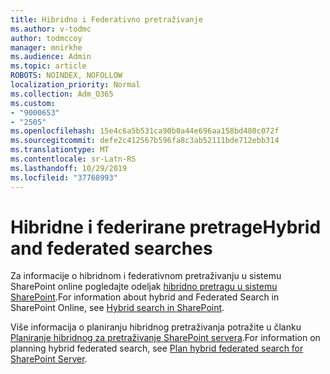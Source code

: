 ```yaml
---
title: Hibridno i Federativno pretraživanje
ms.author: v-todmc
author: todmccoy
manager: mnirkhe
ms.audience: Admin
ms.topic: article
ROBOTS: NOINDEX, NOFOLLOW
localization_priority: Normal
ms.collection: Adm_O365
ms.custom:
- "9000653"
- "2505"
ms.openlocfilehash: 15e4c6a5b531ca90b0a44e696aa158bd480c072f
ms.sourcegitcommit: defe2c412567b596fa8c3ab52111bde712ebb314
ms.translationtype: MT
ms.contentlocale: sr-Latn-RS
ms.lasthandoff: 10/29/2019
ms.locfileid: "37768993"
---
```

# <a name="hybrid-and-federated-searches"></a><span data-ttu-id="2000c-102">Hibridne i federirane pretrage</span><span class="sxs-lookup"><span data-stu-id="2000c-102">Hybrid and federated searches</span></span> 

<span data-ttu-id="2000c-103">Za informacije o hibridnom i federativnom pretraživanju u sistemu SharePoint online pogledajte odeljak [hibridno pretragu u sistemu SharePoint](https://docs.microsoft.com/sharepoint/hybrid/hybrid-search-in-sharepoint).</span><span class="sxs-lookup"><span data-stu-id="2000c-103">For information about hybrid and Federated Search in SharePoint Online, see [Hybrid search in SharePoint](https://docs.microsoft.com/sharepoint/hybrid/hybrid-search-in-sharepoint).</span></span>

<span data-ttu-id="2000c-104">Više informacija o planiranju hibridnog pretraživanja potražite u članku [Planiranje hibridnog za pretraživanje SharePoint servera](https://docs.microsoft.com/sharepoint/hybrid/plan-hybrid-federated-search).</span><span class="sxs-lookup"><span data-stu-id="2000c-104">For information on planning hybrid federated search, see [Plan hybrid federated search for SharePoint Server](https://docs.microsoft.com/sharepoint/hybrid/plan-hybrid-federated-search).</span></span>